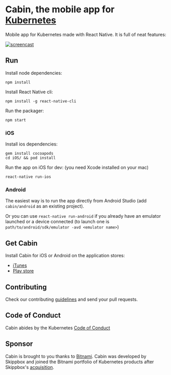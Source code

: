 # Cabin, the mobile app for [Kubernetes](https://kubernetes.io)

Mobile app for Kubernetes made with React Native. It is full of neat features:

[![screencast](https://img.youtube.com/vi/z54uH2gDmso/0.jpg)](https://www.youtube.com/watch?v=z54uH2gDmso)

## Run

Install node dependencies:

```
npm install
```

Install React Native cli:

```
npm install -g react-native-cli
```

Run the packager:

```
npm start
```

### iOS

Install ios dependencies:

```
gem install cocoapods
cd iOS/ && pod install
```

Run the app on iOS for dev:
(you need Xcode installed on your mac)

```
react-native run-ios
```

### Android

The easiest way is to run the app directly from Android Studio (add `cabin/android` as an existing project).

Or you can use `react-native run-android` if you already have an emulator launched or a device connected (to launch one is `path/to/android/sdk/emulator -avd <emulator name>`)

## Get Cabin

Install Cabin for iOS or Android on the application stores:

* [iTunes](https://itunes.apple.com/us/app/cabin-manage-kubernetes-applications/id1137054392?mt=8)
* [Play store](https://play.google.com/store/apps/details?id=com.skippbox.cabin&hl=en)

## Contributing

Check our contributing [guidelines](CONTRIBUTING.md) and send your pull requests.

## Code of Conduct

Cabin abides by the Kubernetes [Code of Conduct](code-of-conduct.md)

## Sponsor

Cabin is brought to you thanks to [Bitnami](https://bitnami.com). Cabin was developed by Skippbox and joined the Bitnami portfolio of Kubernetes products after Skippbox's [acquisition](https://thenewstack.io/skippbox-enterprise-building-kubernetes-bitnami/).

